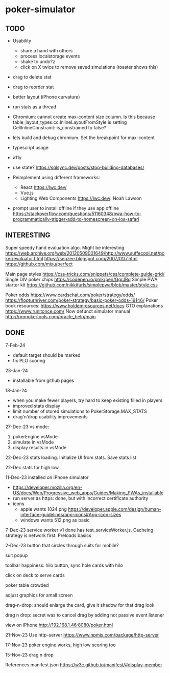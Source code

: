 # poker-simulator

## TODO
  - Usability
    - share a hand with others
    - process localstorage events
    - shake to undo?z
    - click on X twice to remove saved simulations (toaster shows this)

  - drag to delete stat
  - drag to reorder stat
  - better layout (iPhone curvature)
  - run stats as a thread
  - Chromium: cannot create max-content size column. Is this because table_layout_types.cc:InlineLayoutFromStyle is setting CellInlineConstraint::is_constrained to false?
  - lets build and debug chromium. Set the breakpoint for max-content
  - typescript usage
  - a11y
  - use state? https://sqlsync.dev/posts/stop-building-databases/
  - Reimplement using different frameworks:
    - React https://lwc.dev/
    - Vue.js 
    - Lighting Web Components https://lwc.dev/. Noah Lawson
  - prompt user to install offline if they use app offline
    https://stackoverflow.com/questions/51160348/pwa-how-to-programmatically-trigger-add-to-homescreen-on-ios-safari

## INTERESTING

Super speedy hand evaluation algo. Might be interesting
https://web.archive.org/web/20120509001649/http://www.suffecool.net/poker/evaluator.html
https://senzee.blogspot.com/2007/01/7.html
https://github.com/mixu/perfect

Main page styles
https://css-tricks.com/snippets/css/complete-guide-grid/ 
Single DIV poker chips
https://codepen.io/pmk/pen/GgrJRq
Simple PWA starter kit
https://github.com/nikkifurls/simplepwa/blob/master/style.css

Poker odds
https://www.cardschat.com/poker/strategy/odds/
https://flopturnriver.com/poker-strategy/basic-poker-odds-19146/
Poker book resources:
https://www.holdemresources.net/docs
GTO explanations
https://www.runitonce.com/
Now defunct simulator manual http://propokertools.com/oracle_help/main

## DONE

7-Feb-24
- default target should be marked
- fix PLO scoring

23-Jan-24 
- installable from github pages

18-Jan-24
- when you make fewer players, try hard to keep existing filled in players
- improved stats display
- limit number of stored simulations to PokerStorage.MAX_STATS
- drag'n'drop usability improvements
  
27-Dec-23 vs mode: 
1) pokerEngine vsMode
2) simulate in vsMode
3) display results in vsMode

22-Dec-23 stats loading. Initialize UI from stats. Save stats list

22-Dec stats for high low

11-Dec-23 installed on iPhone simulator
- https://developer.mozilla.org/en-US/docs/Web/Progressive_web_apps/Guides/Making_PWAs_installable
- run server as https: done, but with incorrect certificate authority
- icons
  - apple wants 1024.png
    https://developer.apple.com/design/human-interface-guidelines/app-icons#App-icon-sizes
  - windows wants 512.png as basic


7-Dec-23 service worker v1 done
  has test_serviceWorker.js. Cacheing strategy is network first. Preloads basics

2-Dec-23 button that circles through suits for mobile?

suit popup

toolbar happiness: hilo button, sync hole cards with hilo

click on deck to serve cards

poker table crowded

adjust graphics for small screen

drag-n-drop: should enlarge the card, give it shadow for that drag look

drag n drop: secret was to cancel drag by adding not passive event listener

view on iPhone http://192.168.1.46:8080/poker.html

21-Nov-23 Use http-server https://www.npmjs.com/package/http-server

17-Nov-23 poker engine works, high low scoring too

15-Nov-23 drag n drop

References
  manifest.json https://w3c.github.io/manifest/#display-member
